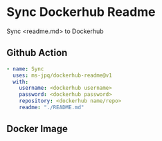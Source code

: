 # Sync Dockerhub Readme

Sync <readme.md> to Dockerhub

## Github Action

```yaml
- name: Sync
  uses: ms-jpq/dockerhub-readme@v1
  with:
    username: <dockerhub username>
    password: <dockerhub password>
    repository: <dockerhub name/repo>
    readme: "./README.md"

```

## Docker Image

```sh

```

